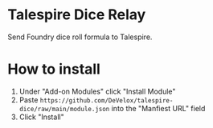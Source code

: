 # Talespire Dice Relay
Send Foundry dice roll formula to Talespire.

#  How to install
1. Under "Add-on Modules" click "Install Module"
2. Paste `https://github.com/DeVelox/talespire-dice/raw/main/module.json` into the "Manfiest URL" field
3. Click "Install"
